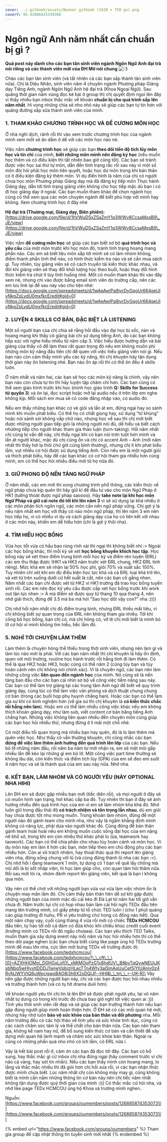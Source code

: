 ```yaml
---
cover: ../.gitbook/assets/Banner gitbook (3420 × 750 px).png
coverY: 95.42986425339366
---
```


# Ngôn ngữ Anh năm nhất cần chuẩn bị gì ?

**Quả post này dành cho các bạn tân sinh viên ngành Ngôn Ngữ Anh đại trà nói riêng và các thành viên mới của ĐH Mở nói chung** ![:3](https://static.xx.fbcdn.net/images/emoji.php/v9/ee6/1.5/20/FACE\_WITH\_COLON\_THREE.png)

Chào các bạn tân sinh viên (và tất nhiên cả các bạn sắp thành tân sinh viên nữa). Chị là Diệu Nhân, sinh viên năm 4 chuyên ngành Phương pháp Giảng dạy Tiếng Anh, ngành Ngôn Ngữ Anh hệ đại trà (Khoa Ngoại Ngữ). Sau quãng thời gian nằm vùng đọc ké bài ở group thì chị quyết định ngoi lên đây vì thấy nhiều bạn inbox thắc mắc về khoản **chuẩn bị cho quá trình sắp lên năm nhất**. Hi vọng những chia sẻ nho nhỏ này sẽ giúp các bạn tự tin hơn với quãng đường sắp sửa thành sinh viên của mình.

### **1.** **THAM KHẢO CHƯƠNG TRÌNH HỌC VÀ ĐỀ CƯƠNG MÔN HỌC**

Ở nhà nghỉ dịch, rảnh rỗi thì vào xem trước chương trình học của ngành mình xem mốt sẽ ăn dầm ở dề với các môn học nào nè.

Việc nắm **chương trình học** sẽ giúp các bạn **theo dõi tiến độ tích lũy môn học và tín chỉ** của mình, **biết những môn mình nên đăng ký học** (nếu muốn học thêm và có điều kiện thì tất nhiên bao giờ cũng tốt). Các bạn sẽ tránh được việc học sai thứ tự môn, dẫn đến tình trạng rắc rối sau này vì một số môn đòi hỏi phải học môn tiên quyết, hoặc học dư môn trong khi bản thân có ít điều kiện đăng ký thêm môn. Ví dụ điển hình là năm của chị có người chưa học môn Phương pháp Giảng dạy mà đã đăng ký tiếp môn Thực hành Giảng dạy, dẫn tới tình trạng giảng viên không cho học tiếp mặc dù bạn í có đi học giảng dạy ở ngoài. Các bạn muốn tham khảo để chọn ngành học cũng có thể xem qua các môn chuyên ngành để biết phù hợp với mình hay không. Xem chương trình học ở đây nhé

**Hệ đại trà (Thương mại, Giảng dạy, Biên phiên):** [https://drive.google.com/file/d/1hVWuD5xZSaZmY1q3WWv8CcsaMosB9\_JE/view](https://drive.google.com/file/d/1hVWuD5xZSaZmY1q3WWv8CcsaMosB9\_JE/view)

Việc nắm **đề cương môn học** sẽ giúp các bạn biết sơ bộ **quá trình học và yêu cầu** của một môn trước khi học môn đó, tránh tình trạng hoang mang phần nào. Các em sẽ biết liệu môn sắp tới mình sẽ có làm nhóm không, điểm thành phần tính thế nào, có hình thức kiểm tra nào và sẽ cần mua sách gì. Tuy nhiên, tùy giảng viên sẽ có cách truyền tải kiến thức khác nhau, và đôi khi giảng viên sẽ thay đổi khối lượng học theo buổi, hoặc thay đổi hình thức kiểm tra chút ít tùy tình huống nhé. Mốt có muốn tham khảo thì vào đây xem nè, nhưng chỉ vào được bằng email sinh viên do trường cấp, nên các em lưu link lại để sau này vào cho tiện nhé: [https://docs.google.com/spreadsheets/d/1wAeAwIPa9jvrDyGqoUr664qeUlyNkgZpLydU0mxfkcE/edit#gid=0](https://docs.google.com/spreadsheets/d/1wAeAwIPa9jvrDyGqoUr664qeUlyNkgZpLydU0mxfkcE/edit#gid=0)

### **2. LUYỆN 4 SKILLS CƠ BẢN, ĐẶC BIỆT LÀ LISTENING**

Một số người bạn của chị chia sẻ rằng hồi đầu vào đại học bị sốc, nản và hoang mang khi thầy cô giảng bài chỉ sử dụng tiếng Anh, do các bạn không tiếp xúc với nghe hiểu nhiều từ năm cấp 3. Việc hiểu được hướng dẫn và bài giảng của thầy cô để làm theo rất quan trọng đó nếu em không muốn phí những môn kỹ năng đầu tiên chỉ để quen với việc hiểu giảng viên nói gì. Nếu bạn nào còn cảm thấy mình yếu các kỹ năng, thì chị khuyên hãy tận dụng thời gian này ôn listening nhé. Bạn nào ổn áp rồi thì có thể ôn đều 4 skills luôn.

Ở năm nhất và năm hai, các bạn sẽ học các môn kỹ năng là chính, vậy nên bạn nào còn chưa tự tin thì hãy luyện tập chăm chỉ hơn. Các bạn cũng có thể xem giáo trình trước khi học (mình học giáo trình **Q: Skills for Success từ quyển 3**) và ôn lại, đọc script hoặc mở lại audio nếu ở trên lớp em nghe không kịp. Mỗi sách em mua sẽ có code đăng nhập vào, có audio đó.

Nếu em thấy những bạn khác có vẻ giỏi và lấn át em, đừng ngại hay so sánh mình khi muốn phát biểu. Có thể họ có chất giọng hay, sử dụng “từ khủng” hoặc nói sành sỏi không vấp chữ nào, nhưng học về sau thì chị mới biết được những người giao tiếp giỏi là những người nói đủ, dễ hiểu và biết cách nhường tiếp cho người khác tham gia thảo luận (turn-taking). Hồi năm nhất chị cũng bị vấn đề này, chị thấy ngại khi có bạn nói trơn tuột hơn mình và lấn át người khác, mặc dù chị cũng ổn và chị có accent Anh – Anh (mới năm nhất thì thấy hơi lạ thôi chứ giờ cũng bình thường), nhưng chị ít khi phát biểu lắm, vụt nhiều cơ hội được sử dụng tiếng Anh. Còn nếu em là một người giỏi và thích phát biểu, hãy để các bạn khác có cơ hội tham gia nhiều hơn cùng mình, em có thể học hỏi nhiều điều mới từ họ nữa đó.

### **3. GIỮ PHONG ĐỘ NỀN TẢNG NGỮ PHÁP**

Ở năm nhất, các em mới thi xong chương trình phổ thông, các kiến thức về ngữ pháp chưa kịp quên thì hãy giữ kĩ để đầu tư vào cho môn Ngữ Pháp ở HK1 (tưởng thoát được ngữ pháp saoooo). Hãy **take note lại khi học môn Ngữ Pháp và giữ cái note đó tới khi lên năm 3** vì sẽ sử dụng lại khá nhiều ở các môn phân tích ngôn ngữ, các môn cần nền ngữ pháp vững. Chị gợi ý là nếu năm nhất em học với thầy cô nào môn ngữ pháp, thì lên năm 3 em nên học tiếp họ, vì có nhiều ví dụ và cách giảng dạy của họ có liên kết với nhau ở các môn này, khiến em dễ hiểu hơn (chỉ là gợi ý thôi nha).

### **4. TÌM HIỂU HỌC BỔNG**

Vừa học tốt vừa có hầu bao rủng rỉnh xài thì ngại thì không biết nhỉ :> Ngoài các học bổng khác, thì mỗi kỳ sẽ xét **học bổng khuyến khích học tập**. Học bổng này sẽ xét theo điểm trung bình mỗi học kỳ và điểm rèn luyện (ĐRL) các em thu thập được (HK1 và HK3 năm trước xét ĐRL chung, HK2 ĐRL tính riêng). Mức khá em sẽ nhận lại 50% học phí, giỏi 70% và xuất sắc 100%. Tuy nhiên chỉ xét khi em đủ điều kiện học lực khá và cả ĐRL loại khá trở lên, và xét từ trên xuống dưới cứ hết suất là cắt, nên các bạn cố gắng nhen. Năm nhất các bạn chỉ được xét từ HK2 vì HK1 trường đã trao học bổng tuyển sinh rồi. Các em nên đọc kỹ yêu cầu được cấp xét học bổng trước khi work out tận lực nhen :> À mà điểm sẽ được quy từ thang 10 qua thang 4, nên nhớ giải thích, đừng để 3.5 mà ba má hỏi "Sao học dốt vậy con?" nha :))))

Chị nhớ hồi năm nhất chị đủ điểm trung bình, nhưng ĐRL thiếu mất tiêu, vì chị không biết sự quan trọng của ĐRL nên không tham gia nhiều. Tới khi công bố học bổng, bạn chị có, mà chị hỏng có, vỡ lẽ chị mới biết là mình bỏ lỡ cơ hội vì mình không tìm hiểu, tiếc lắm đó.

### **5. NGHĨ TỚI CHUYỆN LÀM THÊM**

Làm thêm là chuyện hỏng thể thiếu trong thời sinh viên, nhưng nên làm gì và làm lúc nào mới là phải. Với các bạn năm nhất thì chị khuyên là hãy ổn định, quen với môi trường, routine học hành trước rồi hẵng tính đi làm thêm. Có thể là qua HK2 hoặc HK3, hoặc cũng có thể năm 2 (cũng tùy bạn và tùy hoàn cảnh nên chị không nói chính xác). Vì là chuyên ngữ, các bạn nên làm những công việc **liên quan đến ngành học** của mình. Nó cũng sẽ là nền tảng ban đầu cho các bạn cái nhìn sơ bộ về công việc tiềm năng sau này. Các bạn có thể làm trợ giảng tại các trung tâm Anh ngữ để biết về quy trình giảng dạy, cùng lúc có thể làm việc văn phòng và dịch thuật chung chung cơ bản (trong các buổi họp phụ huynh chẳng hạn). Hoặc các bạn có thể làm gia sư khi có kinh nghiệm hơn (về gia sư thì chị khuyên là **có kiến thức chắc rồi hẵng nên làm**). Hoặc em có thể làm nhiều công việc khác nếu em không thích khoản giảng dạy, như làm sub, viết content cơ bản bằng tiếng Anh chẳng hạn. Những việc không liên quan nhiều đến chuyên môn cũng giúp các bạn học hỏi nhiều thứ, nhưng đừng ở lì mãi một chỗ nhé.

Có một điều tối quan trọng mà nhiều bạn hay quên, đó là lo làm thêm mà quên việc học. Như thầy cô vẫn thường khuyên, chị cũng nhắc các bạn **đừng để việc làm thêm ảnh hưởng đến quá trình lên lớp** của các bạn. Nếu bỏ lỡ những năm đầu, rồi năm ba năm tư mới nhận ra, em sẽ mệt mỏi gấp nhiều lần để kéo lại những gì em bỏ lỡ. Một công việc part time thường sẽ không lâu dài, còn kiến thức và điểm tích lũy (GPA) của em sẽ đeo em suốt 4 năm học và sẽ là thành quả của em sau này nữa. Nhớ nha.

### **6. KẾT BẠN, LÀM NHÓM VÀ CÓ NGƯỜI YÊU (NÀY OPTIONAL NHA HIHI)**

Lên ĐH em sẽ được gặp nhiều bạn mới (tiếc diên rồi), và mọi người ở đây sẽ có muôn hình vạn trạng, hơi khác cấp ba đó. Tuy nhiên thì bạn ở đây sẽ ảnh hưởng nhiều đến quá trình học của em vì em sẽ làm nhóm kha khá đó. Nhớ luôn giữ trong đầu thái độ **có trách nhiệm và tôn trọng lẫn nhau**, dù em giỏi hay chưa được tốt như mong muốn. Trong khoản làm nhóm, đừng để một người nào đó gánh team cho mình nha, như vậy là ngầm khẳng định mình không có năng lực, phải dựa vào người khác đó. Cũng đừng để bản thân gánh team hoài hoài nếu em không muốn cuộc sống đại học của em nặng nề khổ sở, trong khi em còn nhiều thứ khác phải lo (ủa, teamwork hay taowork). Các bạn có thể chia phần cho nhau tùy hoàn cảnh và môn học. Ví dụ môn này em làm ít hơn các bạn, môn tiếp theo em chủ động phụ các bạn nhiều hơn. Còn ai vô trách nhiệm, hay thoái thác quá thì report lên giảng viên nha, đừng sống chung với lũ (và cũng đừng thành lũ nha các bạn :<). Chị nhớ hồi í đang teamwork 1 môn, tự dưng có 1 bạn về quê lấy chồng mà nói dối là bị sốt nhập viện, hì hục làm giúp cho, còn quan tâm hỏi thăm nữa. Rồi sau mới lòi ra, nhóm đành report lên giảng viên, kết quả là bạn í không qua môn.

Vậy nên có thể chơi với những người bạn vừa vui vừa làm việc nhóm ổn là chuyện may mắn lắm đó. Chị cảm thấy bản thân hên dễ sợ khi gặp được những người bạn của mình mặc dù cái kèo đi Đà Lạt từ năm hai tới giờ vẫn chưa đi. Năm trước tụi chị có họp nhau bàn làm cái hội nghị TEDx đầu tiên mang tên trường mình, có giấy phép từ tổ chức TED luôn í (cho 1 phút quảng cáo giúp trường đi huhu, PR vì yêu trường chứ hong có đồng nào hết). Qua một năm chạy vạy, cuối cùng tháng 4 vừa rồi mới có chiếc **TEDx HCMCOU** đầu tiên, tự hào tới nỗi cả đám có đứa khóc khi chiếu khúc credit cuối event (trường mình có TEDx rồi đó ngầu chưaaa). Các bạn yêu thích TED Talks, muốn tham gia xây dựng event này mỗi năm và học hỏi nhiều hơn thì có thể theo dõi page nghen (các bạn chưa biết cũng like page ủng hộ TEDx trường mình để mau lớn nha, cực lắm mới bưng TEDx về trường được ớ): [https://www.facebook.com/tedxhcmcou](https://www.facebook.com/tedxhcmcou?\_\_cft\_\_\[0]=AZXHHOMo\_D0HGxLofO\_xMtMOoPzG1x8hdfJV\_B8byTqQywNEUjJKsbNbg5wHlyxtlDDDJ1wjwVpbizHLacTTn4Wty3alSmAqUuCet5iYtUAniv0z4RyNJWYVtQ6uWecigwsBAO8i3h6X2xDQjJf--HHl&\_\_tn\_\_=-UK-R)\
Vậy nên gặp được những người bạn này, chị và các bạn được học hỏi nhau nhiều và trưởng thành hơn (và có tụ hít drama duiii hơn).

Về khoản người yêu thì chị tin là lên ĐH sẽ được phát người yêu, tại vô năm nhất tự dưng có trong khi trước đó chưa bao giờ nghĩ tới việc quen ai :))) Tình yêu thời sinh viên rất đẹp và sẽ giúp các bạn trưởng thành hơn nếu bạn gặp đúng người giúp mình hoàn thiện hơn. Ở ĐH sẽ có các mối quan hệ mới, nhưng hãy nhớ luôn **bảo vệ sức khỏe của bản thân và đối phương** nha. Mỗi năm trường đều có các hội thảo về tình yêu và sức khỏe tình dục, cũng có các cách chăm sóc tâm lý và thể chất cho bản thân nữa. Các bạn nên tham gia, không kể nam hay nữ, để bổ sung kiến thức cơ bản và cần thiết để xây dựng mối quan hệ lành mạnh và chăm sóc sức khỏe bản thân. Ngoài ra cũng có những phần quà nho nhỏ có ích lắm, có ĐRL nữa í.

Vậy là hết bài post rồi ớ, cảm ơn các bạn đã đọc tới đây. Các bạn có bổ sung, hay thắc mắc gì cứ inbox chị nha đừng ngại (hãy comment trước vì chị não cá vàng, hay sót tin nhắn). Nếu các bạn thấy mình còn hoang mang, lo lắng và thắc mắc nhiều thì đã giỏi hơn chị hồi xưa rồi, vì các bạn nhận thức được mình chưa biết. Lúc năm nhất chị còn không mảy may gì, cũng không biết là mình cần nắm những thông tin cơ bản này nên chị tiếc năm nhất không tận dụng được quỹ thời gian của mình :((( Có thắc mắc cứ hỏi nha, và nhớ like page TEDx HCMCOU ủng hộ Khoa và trường mình nghen..

Nguồn: [https://www.facebook.com/groups/oumembers/posts/1268858743530731/](https://www.facebook.com/groups/oumembers/posts/1268858743530731/)

{% embed url="https://www.facebook.com/groups/oumembers" %}
Tham gia group để cập nhật thông tin tuyển sinh mới nhất
{% endembed %}
